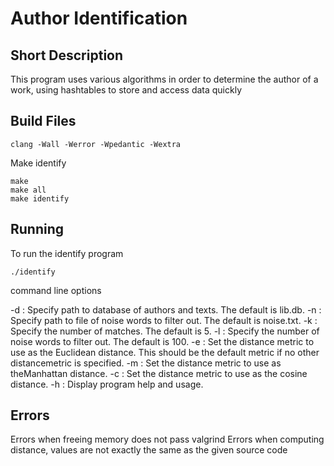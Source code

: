 # Author Identification

## Short Description
This program uses various algorithms in order to determine the author of a work, using hashtables to store and access data quickly

## Build Files
```
clang -Wall -Werror -Wpedantic -Wextra
```
Make identify
```
make
make all
make identify
```

## Running
To run the identify program
```
./identify
```
command line options

-d : Specify path to database of authors and texts. The default is lib.db.
-n : Specify path to file of noise words to filter out. The default is noise.txt.
-k : Specify the number of matches. The default is 5.
-l : Specify the number of noise words to filter out. The default is 100.
-e : Set the distance metric to use as the Euclidean distance. This should be the default metric if
	no other distancemetric is specified.
-m : Set the distance metric to use as theManhattan distance.
-c : Set the distance metric to use as the cosine distance.
-h : Display program help and usage.

## Errors
Errors when freeing memory does not pass valgrind
Errors when computing distance, values are not exactly the same as the given source code

